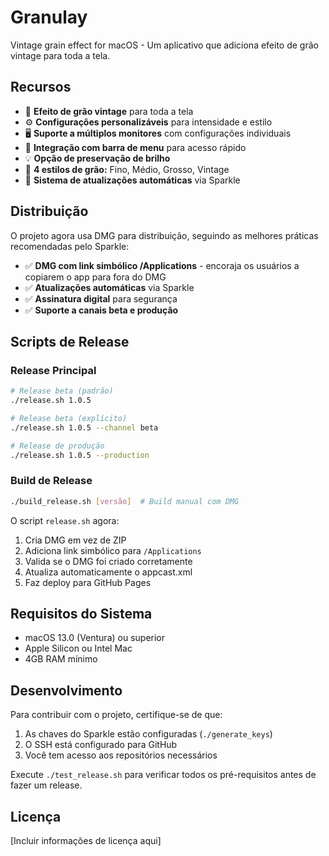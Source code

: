 # Granulay

Vintage grain effect for macOS - Um aplicativo que adiciona efeito de grão vintage para toda a tela.

## Recursos

- 🎨 **Efeito de grão vintage** para toda a tela
- ⚙️ **Configurações personalizáveis** para intensidade e estilo  
- 🖥️ **Suporte a múltiplos monitores** com configurações individuais
- 🔧 **Integração com barra de menu** para acesso rápido
- 💡 **Opção de preservação de brilho**
- 🎯 **4 estilos de grão:** Fino, Médio, Grosso, Vintage
- 🔄 **Sistema de atualizações automáticas** via Sparkle

## Distribuição

O projeto agora usa DMG para distribuição, seguindo as melhores práticas recomendadas pelo Sparkle:

- ✅ **DMG com link simbólico /Applications** - encoraja os usuários a copiarem o app para fora do DMG
- ✅ **Atualizações automáticas** via Sparkle
- ✅ **Assinatura digital** para segurança
- ✅ **Suporte a canais beta e produção**

## Scripts de Release

### Release Principal
```bash
# Release beta (padrão)
./release.sh 1.0.5

# Release beta (explícito)
./release.sh 1.0.5 --channel beta

# Release de produção
./release.sh 1.0.5 --production
```

### Build de Release
```bash
./build_release.sh [versão]  # Build manual com DMG
```

O script `release.sh` agora:
1. Cria DMG em vez de ZIP
2. Adiciona link simbólico para `/Applications`
3. Valida se o DMG foi criado corretamente
4. Atualiza automaticamente o appcast.xml
5. Faz deploy para GitHub Pages

## Requisitos do Sistema

- macOS 13.0 (Ventura) ou superior
- Apple Silicon ou Intel Mac
- 4GB RAM mínimo

## Desenvolvimento

Para contribuir com o projeto, certifique-se de que:
1. As chaves do Sparkle estão configuradas (`./generate_keys`)
2. O SSH está configurado para GitHub
3. Você tem acesso aos repositórios necessários

Execute `./test_release.sh` para verificar todos os pré-requisitos antes de fazer um release.

## Licença

[Incluir informações de licença aqui]
